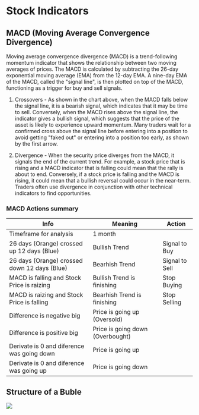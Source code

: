 # Stock Indicators

## MACD (Moving Average Convergence Divergence)

Moving average convergence divergence (MACD) is a trend-following momentum indicator that shows the relationship between two moving averages of prices. The MACD is calculated by subtracting the 26-day exponential moving average (EMA) from the 12-day EMA. A nine-day EMA of the MACD, called the "signal line", is then plotted on top of the MACD, functioning as a trigger for buy and sell signals.

1. Crossovers - As shown in the chart above, when the MACD falls below the signal line, it is a bearish signal, which indicates that it may be time to sell. Conversely, when the MACD rises above the signal line, the indicator gives a bullish signal, which suggests that the price of the asset is likely to experience upward momentum. Many traders wait for a confirmed cross above the signal line before entering into a position to avoid getting "faked out" or entering into a position too early, as shown by the first arrow.

2. Divergence - When the security price diverges from the MACD, it signals the end of the current trend. For example, a stock price that is rising and a MACD indicator that is falling could mean that the rally is about to end. Conversely, if a stock price is falling and the MACD is rising, it could mean that a bullish reversal could occur in the near-term. Traders often use divergence in conjunction with other technical indicators to find opportunities.

### MACD Actions summary

| Info                                         | Meaning                          | Action         |
|----------------------------------------------|----------------------------------|----------------|
| Timeframe for analysis                       | 1 month                          |                |
| 26 days (Orange) crossed up 12 days (Blue)   | Bullish Trend                    | Signal to Buy  |
| 26 days (Orange) crossed down 12 days (Blue) | Bearhish Trend                   | Signal to Sell |
| MACD is falling and Stock Price is raizing   | Bullish Trend is finishing       | Stop Buying    |
| MACD is raizing and Stock Price is falling   | Bearhish Trend is finishing      | Stop Selling   |
| Difference is negative big                   | Price is going up (Oversold)     |                |
| Difference is positive big                   | Price is going down (Overbought) |                |
| Derivate is 0 and diference was going down   | Price is going up                |                |
| Derivate is 0 and diference was going up     | Price is going down              |                |

## Structure of a Buble

![](./resources/stock_indicators/phase_of_a_stock_bubble.png)

